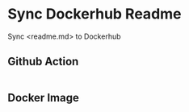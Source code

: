 # Sync Dockerhub Readme

Sync <readme.md> to Dockerhub

## Github Action

```yaml

```

## Docker Image

```sh

```

